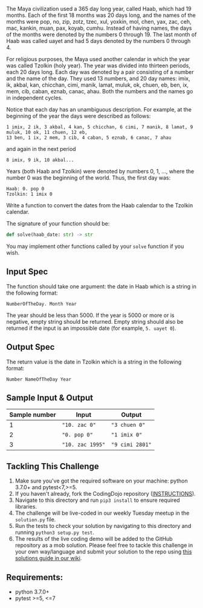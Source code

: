 The Maya civilization used a 365 day long year, called Haab, which had 19 months. Each of the first 18 months was 20 days long, and the names of the months were pop, no, zip, zotz, tzec, xul, yoxkin, mol, chen, yax, zac, ceh, mac, kankin, muan, pax, koyab, cumhu. Instead of having names, the days of the months were denoted by the numbers 0 through 19. The last month of Haab was called uayet and had 5 days denoted by the numbers 0 through 4.

For religious purposes, the Maya used another calendar in which the year was called Tzolkin (holy year). The year was divided into thirteen periods, each 20 days long. Each day was denoted by a pair consisting of a number and the name of the day. They used 13 numbers, and 20 day names: imix, ik, akbal, kan, chicchan, cimi, manik, lamat, muluk, ok, chuen, eb, ben, ix, mem, cib, caban, eznab, canac, ahau. Both the numbers and the names go in independent cycles.

Notice that each day has an unambiguous description. For example, at the beginning of the year the days were described as follows:

```
1 imix, 2 ik, 3 akbal, 4 kan, 5 chicchan, 6 cimi, 7 manik, 8 lamat, 9 muluk, 10 ok, 11 chuen, 12 eb,
13 ben, 1 ix, 2 mem, 3 cib, 4 caban, 5 eznab, 6 canac, 7 ahau
```

and again in the next period

```
8 imix, 9 ik, 10 akbal...
```

Years (both Haab and Tzolkin) were denoted by numbers 0, 1, ..., where the number 0 was the beginning of the world. Thus, the first day was:

```
Haab: 0. pop 0
Tzolkin: 1 imix 0
```

Write a function to convert the dates from the Haab calendar to the Tzolkin calendar.

The signature of your function should be:

```python
def solve(haab_date: str) -> str
```

You may implement other functions called by your `solve` function if you wish.

## Input Spec

The function should take one argument: the date in Haab which is a string in the following format:

```
NumberOfTheDay. Month Year
```

The year should be less than 5000. If the year is 5000 or more or is negative, empty string should be returned. Empty string should also be returned if the input is an impossible date (for example, `5. uayet 0`).

## Output Spec

The return value is the date in Tzolkin which is a string in the following format:

```
Number NameOfTheDay Year
```

## Sample Input & Output

| Sample number | Input            | Output          |
| ------------- | ---------------- | --------------- |
| 1             | `"10. zac 0"`    | `"3 chuen 0"`   |
| 2             | `"0. pop 0"`     | `"1 imix 0"`    |
| 3             | `"10. zac 1995"` | `"9 cimi 2801"` |

## Tackling This Challenge
1. Make sure you've got the required software on your machine: python 3.7.0+ and pytest<7,>=5.
2. If you haven't already, fork the CodingDojo repository ([INSTRUCTIONS](https://docs.github.com/en/github/getting-started-with-github/fork-a-repo)).
3. Navigate to this directory and run `pip3 install` to ensure required libraries.
4. The challenge will be live-coded in our weekly Tuesday meetup in the `solution.py` file.
5. Run the tests to check your solution by navigating to this directory and running `python3 setup.py test`.
6. The results of the live coding demo will be added to the GitHub repository as a mob solution. Please feel free to
tackle this challenge in your own way/language and submit your solution to the repo using [this solutions guide in our wiki](https://github.com/codeconnector/CodingDojo/wiki#solutions).

## Requirements:

- python 3.7.0+
- pytest >=5, <=7
